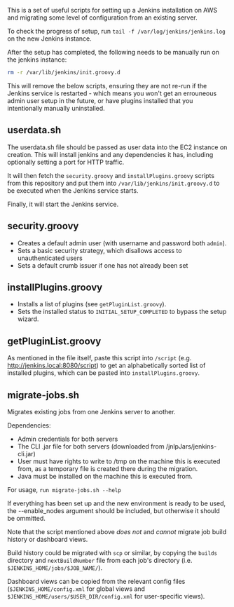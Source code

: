 This is a set of useful scripts for setting up a Jenkins installation on AWS and migrating some level of configuration from an existing server.

To check the progress of setup, run `tail -f /var/log/jenkins/jenkins.log` on the new Jenkins instance.

After the setup has completed, the following needs to be manually run on the jenkins instance:
```bash
rm -r /var/lib/jenkins/init.groovy.d
```
This will remove the below scripts, ensuring they are not re-run if the Jenkins service is restarted - which means you won't get an errouneous admin user setup in the future, or have plugins installed that you intentionally manually uninstalled.

## userdata.sh

The userdata.sh file should be passed as user data into the EC2 instance on creation. This will install jenkins and any dependencies it has, including optionally setting a port for HTTP traffic.

It will then fetch the `security.groovy` and `installPlugins.groovy` scripts from this repository and put them into `/var/lib/jenkins/init.groovy.d` to be executed when the Jenkins service starts.

Finally, it will start the Jenkins service.

## security.groovy

- Creates a default admin user (with username and password both `admin`).
- Sets a basic security strategy, which disallows access to unauthenticated users
- Sets a default crumb issuer if one has not already been set

## installPlugins.groovy

- Installs a list of plugins (see `getPluginList.groovy`).
- Sets the installed status to `INITIAL_SETUP_COMPLETED` to bypass the setup wizard.

## getPluginList.groovy

As mentioned in the file itself, paste this script into `/script` (e.g. http://jenkins.local:8080/script) to get an alphabetically sorted list of installed plugins, which can be pasted into `installPlugins.groovy`.

## migrate-jobs.sh

Migrates existing jobs from one Jenkins server to another.

Dependencies:
- Admin credentials for both servers
- The CLI .jar file for both servers (downloaded from /jnlpJars/jenkins-cli.jar)
- User must have rights to write to /tmp on the machine this is executed from, as a temporary file is created there during the migration.
- Java must be installed on the machine this is executed from.

For usage, `run migrate-jobs.sh --help`

If everything has been set up and the new environment is ready to be used, the --enable_nodes argument should be included, but otherwise it should be ommitted.

Note that the script mentioned above _does not_ and _cannot_ migrate job build history or dashboard views.

Build history could be migrated with `scp` or similar, by copying the `builds` directory and `nextBuildNumber` file from each job's directory (i.e. `$JENKINS_HOME/jobs/$JOB_NAME/`).

Dashboard views can be copied from the relevant config files (`$JENKINS_HOME/config.xml` for global views and `$JENKINS_HOME/users/$USER_DIR/config.xml` for user-specific views).